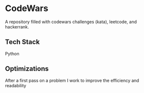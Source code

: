 
# CodeWars

A repository filled with codewars challenges (kata), leetcode, and hackerrank.

## Tech Stack

Python


## Optimizations

After a first pass on a problem I work to improve the efficiency and readability
